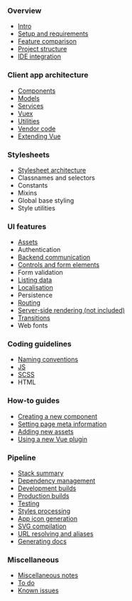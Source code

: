 
### Overview

- [Intro](README.md)
- [Setup and requirements](overview/setup.md)
- [Feature comparison](overview/comparison.md)
- [Project structure](overview/project-structure.md)
- [IDE integration](overview/ide.md)

### Client app architecture

- [Components](app/components.md)
- [Models](app/models.md)
- [Services](app/services.md)
- [Vuex](app/vuex.md)
- [Utilities](app/utilities.md)
- [Vendor code](app/vendor.md)
- [Extending Vue](app/vue.md)

### Stylesheets

- [Stylesheet architecture](stylesheets/stylesheet-architecture.md)
- Classnames and selectors<!-- (ui/style-selectors.md) -->
- Constants<!-- (ui/style-constants.md) -->
- Mixins<!-- (ui/scss-mixins.md) -->
- Global base styling<!-- (ui/global-styles.md) -->
- Style utilities<!-- (ui/style-utilities.md) -->

### UI features

- [Assets](ui/assets.md)
- Authentication
- [Backend communication](ui/http.md)
- [Controls and form elements](ui/controls.md)
- Form validation<!-- (ui/form-validation.md) -->
- [Listing data](ui/lists.md)
- [Localisation](ui/localisation.md)
- Persistence
- [Routing](ui/routing.md)
- [Server-side rendering (not included)](ui/ssr.md)
- [Transitions](ui/transitions.md)
- Web fonts

### Coding guidelines

- [Naming conventions](conventions/naming.md)
- [JS](conventions/js.md)
- [SCSS](conventions/scss.md)
- HTML

### How-to guides

- [Creating a new component](howto/creating-components.md)
- [Setting page meta information](howto/meta.md)
- [Adding new assets](howto/new-assets.md)
- [Using a new Vue plugin](howto/vue-plugin.md)

### Pipeline

- [Stack summary](pipeline/stack.md)
- [Dependency management](pipeline/dependencies.md)
- [Development builds](pipeline/development.md)
- [Production builds](pipeline/production.md)
- [Testing](pipeline/testing.md)
- [Styles processing](pipeline/styles.md)
- [App icon generation](pipeline/app-icons.md)
- [SVG compilation](pipeline/svg-compilation.md)
- [URL resolving and aliases](pipeline/urls.md)
- [Generating docs](pipeline/docs.md)

### Miscellaneous

- [Miscellaneous notes](misc/notes.md)
- [To do](misc/todo.md)
- [Known issues](misc/known-issues.md)
